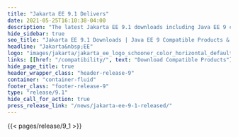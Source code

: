 ```yaml
---
title: "Jakarta EE 9.1 Delivers"
date: 2021-05-25T16:10:38-04:00
description: "The latest Jakarta EE 9.1 downloads including Java EE 9 compatible products & open source specifications to modernize your enterprise applications."
hide_sidebar: true
seo_title: "Jakarta EE 9.1 Downloads | Java EE 9 Compatible Products & Specifications"
headline: "Jakarta&nbsp;EE"
logo: "images/jakarta/jakarta_ee_logo_schooner_color_horizontal_default.png"
links: [[href: "/compatibility/", text: "Download Compatible Products"], [href: "/specifications/", text: "Specifications"]]
hide_page_title: true
header_wrapper_class: "header-release-9"
container: "container-fluid"
footer_class: "footer-release-9"
type: "release/9.1"
hide_call_for_action: true
press_release_link: "/news/jakarta-ee-9-1-released/"
---
```


{{< pages/release/9_1 >}}